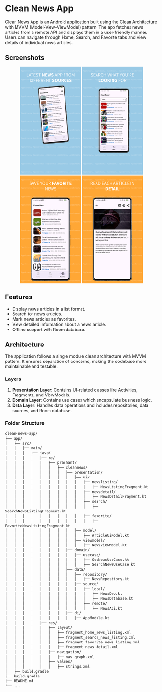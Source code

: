# Clean News App

Clean News App is an Android application built using the Clean Architecture with MVVM (Model-View-ViewModel) pattern. 
The app fetches news articles from a remote API and displays them in a user-friendly manner. 
Users can navigate through Home, Search, and Favorite tabs and view details of individual news articles.

## Screenshots

<p align="center">
  <img src="screenshots/01.png" alt="Home Screen" width="200"/>
  <img src="screenshots/02.png" alt="Search Screen" width="200"/>
  <img src="screenshots/03.png" alt="Favorites Screen" width="200"/>
  <img src="screenshots/04.png" alt="Detail Screen" width="200"/>
</p>

## Features

- Display news articles in a list format.
- Search for news articles.
- Mark news articles as favorites.
- View detailed information about a news article.
- Offline support with Room database.

## Architecture

The application follows a single module clean architecture with MVVM pattern. It ensures separation of concerns, making the codebase more maintainable and testable.

### Layers

1. **Presentation Layer**: Contains UI-related classes like Activities, Fragments, and ViewModels.
2. **Domain Layer**: Contains use cases which encapsulate business logic.
3. **Data Layer**: Handles data operations and includes repositories, data sources, and Room database.

### Folder Structure

```plaintext
clean-news-app/
├── app/
│   ├── src/
│   │   ├── main/
│   │   │   ├── java/
│   │   │   │   ├── me/
│   │   │   │   │   ├── prashant/
│   │   │   │   │   │   ├── cleannews/
│   │   │   │   │   │   │   ├── presentation/
│   │   │   │   │   │   │   │   ├── ui/
│   │   │   │   │   │   │   │   │   ├── newslisting/
│   │   │   │   │   │   │   │   │   │   ├── NewsListingFragment.kt
│   │   │   │   │   │   │   │   │   ├── newsdetail/
│   │   │   │   │   │   │   │   │   │   ├── NewsDetailFragment.kt
│   │   │   │   │   │   │   │   │   ├── search/
│   │   │   │   │   │   │   │   │   │   ├── SearchNewsListingFragment.kt
│   │   │   │   │   │   │   │   │   ├── favorite/
│   │   │   │   │   │   │   │   │   │   ├── FavoriteNewsListingFragment.kt
│   │   │   │   │   │   │   │   ├── model/
│   │   │   │   │   │   │   │   │   ├── ArticleUiModel.kt
│   │   │   │   │   │   │   │   ├── viewmodel/
│   │   │   │   │   │   │   │   │   ├── NewsViewModel.kt
│   │   │   │   │   │   │   ├── domain/
│   │   │   │   │   │   │   │   ├── usecase/
│   │   │   │   │   │   │   │   │   ├── GetNewsUseCase.kt
│   │   │   │   │   │   │   │   │   ├── SearchNewsUseCase.kt
│   │   │   │   │   │   │   ├── data/
│   │   │   │   │   │   │   │   ├── repository/
│   │   │   │   │   │   │   │   │   ├── NewsRepository.kt
│   │   │   │   │   │   │   │   ├── source/
│   │   │   │   │   │   │   │   │   ├── local/
│   │   │   │   │   │   │   │   │   │   ├── NewsDao.kt
│   │   │   │   │   │   │   │   │   │   ├── NewsDatabase.kt
│   │   │   │   │   │   │   │   │   ├── remote/
│   │   │   │   │   │   │   │   │   │   ├── NewsApi.kt
│   │   │   │   │   │   │   ├── di/
│   │   │   │   │   │   │   │   ├── AppModule.kt
│   │   │   │   ├── res/
│   │   │   │   │   ├── layout/
│   │   │   │   │   │   ├── fragment_home_news_listing.xml
│   │   │   │   │   │   ├── fragment_search_news_listing.xml
│   │   │   │   │   │   ├── fragment_favorite_news_listing.xml
│   │   │   │   │   │   ├── fragment_news_detail.xml
│   │   │   │   │   ├── navigation/
│   │   │   │   │   │   ├── nav_graph.xml
│   │   │   │   │   ├── values/
│   │   │   │   │   │   ├── strings.xml
│   ├── build.gradle
├── build.gradle
├── README.md
└── ...
